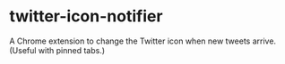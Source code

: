 # twitter-icon-notifier
A Chrome extension to change the Twitter icon when new tweets arrive. (Useful with pinned tabs.)

